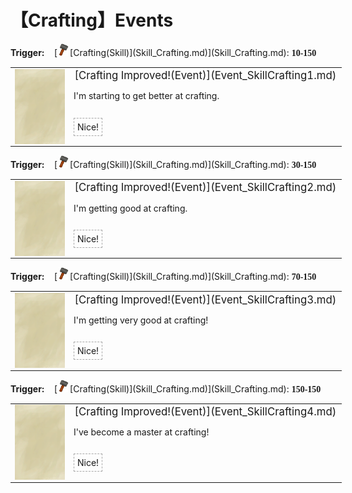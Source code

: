 # 【Crafting】Events  
<div style="display: inline-block;width:70px; "><b>Trigger: </b></div>[<div style="width:20px;display:inline-block;text-align:center"><img decoding="async" src="Sprite/Construction.png" href="a.md" style="max-width:20px;max-height:20px;"></div>[Crafting(Skill)](Skill_Crafting.md)](Skill_Crafting.md): <span style="font-family:ui-monospace"><b>10-150</b></span>  
<div class="" style="width:800px;margin-bottom:-15px;"><table><tr style="height:10px"><td rowspan=3 style="width:80px"><div class="gamecard" style="width:80px; height:120px;"><a href="Event_SkillCrafting1.md" style="color:black"><img class="bg" decoding="async" src="Sprite/BG_SandTop.png" href="a.md" style="max-width:80px;max-height:120px;"><img decoding="async" src="Sprite/StoneAxe.png" class="cardimageNoBack" style="transform: translate(-50%, 0%) scale(0.23460410557184752);"></a></div></td><td style="font-size: 1.2em">[Crafting Improved!(Event)](Event_SkillCrafting1.md)</td></tr><tr><td>I'm starting to get better at crafting. </td></tr><tr><td><div style="display:inline-block"><div style="margin-right:5px;padding:5px;border:1px dashed darkgray;display: inline-block">Nice!</div></div></td></tr></table></div><hr>  
<div style="display: inline-block;width:70px; "><b>Trigger: </b></div>[<div style="width:20px;display:inline-block;text-align:center"><img decoding="async" src="Sprite/Construction.png" href="a.md" style="max-width:20px;max-height:20px;"></div>[Crafting(Skill)](Skill_Crafting.md)](Skill_Crafting.md): <span style="font-family:ui-monospace"><b>30-150</b></span>  
<div class="" style="width:800px;margin-bottom:-15px;"><table><tr style="height:10px"><td rowspan=3 style="width:80px"><div class="gamecard" style="width:80px; height:120px;"><a href="Event_SkillCrafting2.md" style="color:black"><img class="bg" decoding="async" src="Sprite/BG_SandTop.png" href="a.md" style="max-width:80px;max-height:120px;"><img decoding="async" src="Sprite/StoneAxe.png" class="cardimageNoBack" style="transform: translate(-50%, 0%) scale(0.23460410557184752);"></a></div></td><td style="font-size: 1.2em">[Crafting Improved!(Event)](Event_SkillCrafting2.md)</td></tr><tr><td>I'm getting good at crafting. </td></tr><tr><td><div style="display:inline-block"><div style="margin-right:5px;padding:5px;border:1px dashed darkgray;display: inline-block">Nice!</div></div></td></tr></table></div><hr>  
<div style="display: inline-block;width:70px; "><b>Trigger: </b></div>[<div style="width:20px;display:inline-block;text-align:center"><img decoding="async" src="Sprite/Construction.png" href="a.md" style="max-width:20px;max-height:20px;"></div>[Crafting(Skill)](Skill_Crafting.md)](Skill_Crafting.md): <span style="font-family:ui-monospace"><b>70-150</b></span>  
<div class="" style="width:800px;margin-bottom:-15px;"><table><tr style="height:10px"><td rowspan=3 style="width:80px"><div class="gamecard" style="width:80px; height:120px;"><a href="Event_SkillCrafting3.md" style="color:black"><img class="bg" decoding="async" src="Sprite/BG_SandTop.png" href="a.md" style="max-width:80px;max-height:120px;"><img decoding="async" src="Sprite/StoneAxe.png" class="cardimageNoBack" style="transform: translate(-50%, 0%) scale(0.23460410557184752);"></a></div></td><td style="font-size: 1.2em">[Crafting Improved!(Event)](Event_SkillCrafting3.md)</td></tr><tr><td>I'm getting very good at crafting!</td></tr><tr><td><div style="display:inline-block"><div style="margin-right:5px;padding:5px;border:1px dashed darkgray;display: inline-block">Nice!</div></div></td></tr></table></div><hr>  
<div style="display: inline-block;width:70px; "><b>Trigger: </b></div>[<div style="width:20px;display:inline-block;text-align:center"><img decoding="async" src="Sprite/Construction.png" href="a.md" style="max-width:20px;max-height:20px;"></div>[Crafting(Skill)](Skill_Crafting.md)](Skill_Crafting.md): <span style="font-family:ui-monospace"><b>150-150</b></span>  
<div class="" style="width:800px;margin-bottom:-15px;"><table><tr style="height:10px"><td rowspan=3 style="width:80px"><div class="gamecard" style="width:80px; height:120px;"><a href="Event_SkillCrafting4.md" style="color:black"><img class="bg" decoding="async" src="Sprite/BG_SandTop.png" href="a.md" style="max-width:80px;max-height:120px;"><img decoding="async" src="Sprite/StoneAxe.png" class="cardimageNoBack" style="transform: translate(-50%, 0%) scale(0.23460410557184752);"></a></div></td><td style="font-size: 1.2em">[Crafting Improved!(Event)](Event_SkillCrafting4.md)</td></tr><tr><td>I've become a master at crafting!</td></tr><tr><td><div style="display:inline-block"><div style="margin-right:5px;padding:5px;border:1px dashed darkgray;display: inline-block">Nice!</div></div></td></tr></table></div><hr>  


<script>document.title="CraftingEvents - Card Survival Wiki";</script>